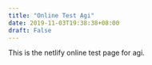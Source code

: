 ```yaml
---
title: "Online Test Agi"
date: 2019-11-03T19:38:38+08:00
draft: False 
---
```


This is the netlify online test page for agi.


